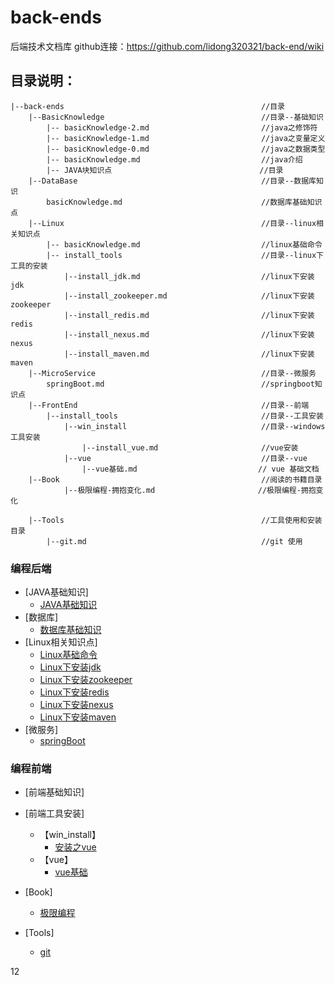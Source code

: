 # back-ends
后端技术文档库
github连接：https://github.com/lidong320321/back-end/wiki
## 目录说明：
```
|--back-ends                                            //目录
    |--BasicKnowledge                                   //目录--基础知识
        |-- basicKnowledge-2.md                         //java之修饰符
        |-- basicKnowledge-1.md                         //java之变量定义
        |-- basicKnowledge-0.md                         //java之数据类型
        |-- basicKnowledge.md                           //java介绍
        |-- JAVA块知识点                                 //目录
    |--DataBase                                         //目录--数据库知识
        basicKnowledge.md                               //数据库基础知识点
    |--Linux                                            //目录--linux相关知识点
        |-- basicKnowledge.md                           //linux基础命令
        |-- install_tools                               //目录--linux下工具的安装
            |--install_jdk.md                           //linux下安装jdk
            |--install_zookeeper.md                     //linux下安装zookeeper
            |--install_redis.md                         //linux下安装redis
            |--install_nexus.md                         //linux下安装nexus
            |--install_maven.md                         //linux下安装maven
    |--MicroService                                     //目录--微服务
        springBoot.md                                   //springboot知识点
    |--FrontEnd                                         //目录--前端
        |--install_tools                                //目录--工具安装
            |--win_install                              //目录--windows工具安装
                |--install_vue.md                       //vue安装
            |--vue                                      //目录--vue
                |--vue基础.md                           // vue 基础文档
    |--Book                                             //阅读的书籍目录
            |--极限编程-拥抱变化.md                       //极限编程-拥抱变化
            
    |--Tools                                            //工具使用和安装目录
        |--git.md                                       //git 使用
```
### 编程后端
* [JAVA基础知识]
    * [JAVA基础知识](BasicKnowledge/index.md)
* [数据库]
    * [数据库基础知识](DataBase/basicKnowledge.md)
* [Linux相关知识点]
    * [Linux基础命令](Linux/basicKnowledge.md)
    * [Linux下安装jdk](Linux/install_tools/install_jdk.md)
    * [Linux下安装zookeeper](Linux/install_tools/install_zookeeper.md)
    * [Linux下安装redis](Linux/install_tools/install_redis.md)
    * [Linux下安装nexus](Linux/install_tools/install_nexus.md)
    * [Linux下安装maven](Linux/install_tools/install_maven.md)
* [微服务]
    * [springBoot](MicroService/springBoot.md)

### 编程前端
* [前端基础知识]
* [前端工具安装]
    * 【win_install】
        * [安装之vue](FrontEnd/install_tools/win_install/install_vue.md)
    * 【vue】
        * [vue基础](FrontEnd/vue/vue基础.md)
* [Book]                        
    * [极限编程](Book/极限编程-拥抱变化.md)

* [Tools]                        
    * [git](Tools/git.md)

12
